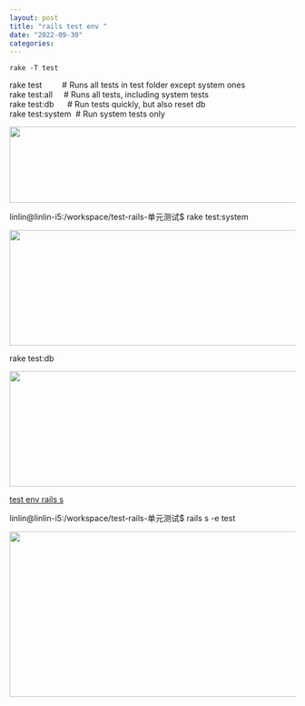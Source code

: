 ```yaml
---
layout: post
title: "rails test env "
date: "2022-09-30"
categories: 
---
```

<p><code>rake -T test</code></p>

<p>rake test&nbsp;&nbsp;&nbsp;&nbsp;&nbsp;&nbsp;&nbsp;&nbsp; # Runs all tests in test folder except system ones<br />
rake test:all&nbsp;&nbsp;&nbsp;&nbsp; # Runs all tests, including system tests<br />
rake test:db&nbsp;&nbsp;&nbsp;&nbsp;&nbsp; # Run tests quickly, but also reset db<br />
rake test:system&nbsp; # Run system tests only</p>

<p><img height="134" src="/uploads/ckeditor/pictures/493/image-20220930104507-2.png" width="789" /></p>

<p>linlin@linlin-i5:/workspace/test-rails-单元测试$ rake test:system</p>

<p><img height="203" src="/uploads/ckeditor/pictures/494/image-20220930104640-3.png" width="805" /></p>

<p>rake test:db</p>

<p><img height="203" src="/uploads/ckeditor/pictures/495/image-20220930104832-4.png" width="1919" /></p>

<p><a href="https://stackoverflow.com/questions/2814901/starting-rails-in-test-environment">test env rails s</a>&nbsp;</p>

<p>linlin@linlin-i5:/workspace/test-rails-单元测试$ rails s -e test</p>

<p><img height="291" src="/uploads/ckeditor/pictures/492/image-20220930104331-1.png" width="1304" /></p>

